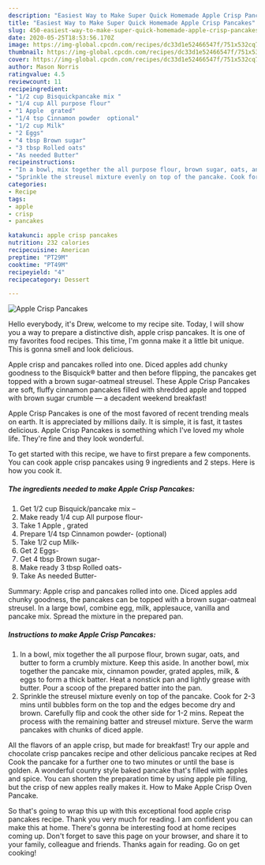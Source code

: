 ```yaml
---
description: "Easiest Way to Make Super Quick Homemade Apple Crisp Pancakes"
title: "Easiest Way to Make Super Quick Homemade Apple Crisp Pancakes"
slug: 450-easiest-way-to-make-super-quick-homemade-apple-crisp-pancakes
date: 2020-05-25T18:53:56.170Z
image: https://img-global.cpcdn.com/recipes/dc33d1e52466547f/751x532cq70/apple-crisp-pancakes-recipe-main-photo.jpg
thumbnail: https://img-global.cpcdn.com/recipes/dc33d1e52466547f/751x532cq70/apple-crisp-pancakes-recipe-main-photo.jpg
cover: https://img-global.cpcdn.com/recipes/dc33d1e52466547f/751x532cq70/apple-crisp-pancakes-recipe-main-photo.jpg
author: Mason Norris
ratingvalue: 4.5
reviewcount: 11
recipeingredient:
- "1/2 cup Bisquickpancake mix "
- "1/4 cup All purpose flour"
- "1 Apple  grated"
- "1/4 tsp Cinnamon powder  optional"
- "1/2 cup Milk"
- "2 Eggs"
- "4 tbsp Brown sugar"
- "3 tbsp Rolled oats"
- "As needed Butter"
recipeinstructions:
- "In a bowl, mix together the all purpose flour, brown sugar, oats, and butter to form a crumbly mixture. Keep this aside. In another bowl, mix together the pancake mix, cinnamon powder, grated apples, milk, &amp; eggs to form a thick batter. Heat a nonstick pan and lightly grease with butter. Pour a scoop of the prepared batter into the pan."
- "Sprinkle the streusel mixture evenly on top of the pancake. Cook for 2-3 mins until bubbles form on the top and the edges become dry and brown. Carefully flip and cook the other side for 1-2 mins. Repeat the process with the remaining batter and streusel mixture. Serve the warm pancakes with chunks of diced apple."
categories:
- Recipe
tags:
- apple
- crisp
- pancakes

katakunci: apple crisp pancakes 
nutrition: 232 calories
recipecuisine: American
preptime: "PT29M"
cooktime: "PT49M"
recipeyield: "4"
recipecategory: Dessert

---
```



![Apple Crisp Pancakes](https://img-global.cpcdn.com/recipes/dc33d1e52466547f/751x532cq70/apple-crisp-pancakes-recipe-main-photo.jpg)

Hello everybody, it's Drew, welcome to my recipe site. Today, I will show you a way to prepare a distinctive dish, apple crisp pancakes. It is one of my favorites food recipes. This time, I'm gonna make it a little bit unique. This is gonna smell and look delicious.

Apple crisp and pancakes rolled into one. Diced apples add chunky goodness to the Bisquick® batter and then before flipping, the pancakes get topped with a brown sugar-oatmeal streusel. These Apple Crisp Pancakes are soft, fluffy cinnamon pancakes filled with shredded apple and topped with brown sugar crumble — a decadent weekend breakfast!

Apple Crisp Pancakes is one of the most favored of recent trending meals on earth. It is appreciated by millions daily. It is simple, it is fast, it tastes delicious. Apple Crisp Pancakes is something which I've loved my whole life. They're fine and they look wonderful.


To get started with this recipe, we have to first prepare a few components. You can cook apple crisp pancakes using 9 ingredients and 2 steps. Here is how you cook it.

##### The ingredients needed to make Apple Crisp Pancakes:

1. Get 1/2 cup Bisquick/pancake mix –
1. Make ready 1/4 cup All purpose flour-
1. Take 1 Apple , grated
1. Prepare 1/4 tsp Cinnamon powder-  (optional)
1. Take 1/2 cup Milk-
1. Get 2 Eggs-
1. Get 4 tbsp Brown sugar-
1. Make ready 3 tbsp Rolled oats-
1. Take As needed Butter-


Summary: Apple crisp and pancakes rolled into one. Diced apples add chunky goodness, the pancakes can be topped with a brown sugar-oatmeal streusel. In a large bowl, combine egg, milk, applesauce, vanilla and pancake mix. Spread the mixture in the prepared pan. 

##### Instructions to make Apple Crisp Pancakes:

1. In a bowl, mix together the all purpose flour, brown sugar, oats, and butter to form a crumbly mixture. Keep this aside. In another bowl, mix together the pancake mix, cinnamon powder, grated apples, milk, &amp; eggs to form a thick batter. Heat a nonstick pan and lightly grease with butter. Pour a scoop of the prepared batter into the pan.
1. Sprinkle the streusel mixture evenly on top of the pancake. Cook for 2-3 mins until bubbles form on the top and the edges become dry and brown. Carefully flip and cook the other side for 1-2 mins. Repeat the process with the remaining batter and streusel mixture. Serve the warm pancakes with chunks of diced apple.


All the flavors of an apple crisp, but made for breakfast! Try our apple and chocolate crisp pancakes recipe and other delicious pancake recipes at Red Cook the pancake for a further one to two minutes or until the base is golden. A wonderful country style baked pancake that&#39;s filled with apples and spice. You can shorten the preparation time by using apple pie filling, but the crisp of new apples really makes it. How to Make Apple Crisp Oven Pancake. 

So that's going to wrap this up with this exceptional food apple crisp pancakes recipe. Thank you very much for reading. I am confident you can make this at home. There's gonna be interesting food at home recipes coming up. Don't forget to save this page on your browser, and share it to your family, colleague and friends. Thanks again for reading. Go on get cooking!
